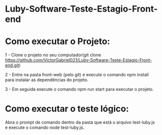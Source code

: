 # Luby-Software-Teste-Estagio-Front-end

# Como executar o Projeto:

1 - Clone o projeto no seu computador(git clone https://github.com/VictorGabriel021/Luby-Software-Teste-Estagio-Front-end.git)

2 - Entre na pasta front-web (pelo git) e execute o comando npm install para instalar as dependências do projeto.

3 - Em seguida execute o comando npm run start para executar o projeto.

# Como executar o teste lógico:

Abra o prompt de comando dentro da pasta que está o arquivo test-luby.js e execute o comando node test-luby.js.
